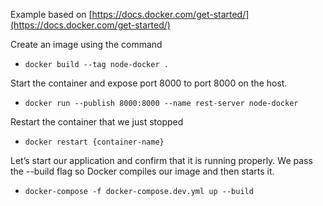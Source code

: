 Example based on [https://docs.docker.com/get-started/](https://docs.docker.com/get-started/)

Create an image using the command

-   `docker build --tag node-docker .`

Start the container and expose port 8000 to port 8000 on the host.

-   `docker run --publish 8000:8000 --name rest-server node-docker`

Restart the container that we just stopped

-   `docker restart {container-name}`

Let’s start our application and confirm that it is running properly.
We pass the --build flag so Docker compiles our image and then starts it.

-   `docker-compose -f docker-compose.dev.yml up --build`
